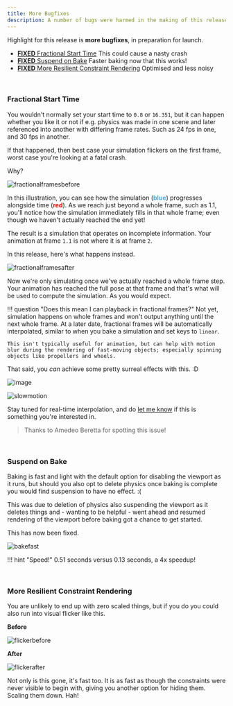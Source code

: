 ```yaml
---
title: More Bugfixes
description: A number of bugs were harmed in the making of this release.
---
```


Highlight for this release is **more bugfixes**, in preparation for launch.

- [**FIXED** Fractional Start Time](#fractional-start-time) This could cause a nasty crash
- [**FIXED** Suspend on Bake](#suspend-on-bake) Faster baking now that this works!
- [**FIXED** More Resilient Constraint Rendering](#more-resilient-constraint-rendering) Optimised and less noisy

<br>

### Fractional Start Time

You wouldn't normally set your start time to `0.8` or `16.351`, but it can happen whether you like it or not if e.g. physics was made in one scene and later referenced into another with differing frame rates. Such as 24 fps in one, and 30 fps in another.

If that happened, then best case your simulation flickers on the first frame, worst case you're looking at a fatal crash.

Why?

![fractionalframesbefore](https://user-images.githubusercontent.com/2152766/121404407-d6e91480-c953-11eb-99b5-0631d42a200d.gif)

In this illustration, you can see how the simulation (<strong style="color: #40B1E6">blue</strong>) progresses alongside time (<strong style="color: red">red</strong>). As we reach just beyond a whole frame, such as 1.1, you'll notice how the simulation immediately fills in that whole frame; even though we haven't actually reached the end yet!

The result is a simulation that operates on incomplete information. Your animation at frame `1.1` is not where it is at frame `2`.

In this release, here's what happens instead.

![fractionalframesafter](https://user-images.githubusercontent.com/2152766/121404402-d6507e00-c953-11eb-8406-cdfaf0392b50.gif)

Now we're only simulating once we've actually reached a whole frame step. Your animation has reached the full pose at that frame and that's what will be used to compute the simulation. As you would expect.

!!! question "Does this mean I can playback in fractional frames?"
    Not yet, simulation happens on whole frames and won't output anything until the next whole frame. At a later date, fractional frames will be automatically interpolated, similar to when you bake a simulation and set keys to `linear`.

    This isn't typically useful for animation, but can help with motion blur during the rendering of fast-moving objects; especially spinning objects like propellers and wheels.

That said, you *can* achieve some pretty surreal effects with this. :D

![image](https://user-images.githubusercontent.com/2152766/121405832-680cbb00-c955-11eb-8c6f-2704de5d6ba1.png)

![slowmotion](https://user-images.githubusercontent.com/2152766/121406079-a904cf80-c955-11eb-9654-f485ddeefcca.gif)

Stay tuned for real-time interpolation, and do [let me know](https://ragdolldynamics.com/contact) if this is something you're interested in.

> Thanks to Amedeo Beretta for spotting this issue!

<br>

### Suspend on Bake

Baking is fast and light with the default option for disabling the viewport as it runs, but should you also opt to delete physics once baking is complete you would find suspension to have no effect. :(

This was due to deletion of physics also suspending the viewport as it deletes things and - wanting to be helpful - went ahead and resumed rendering of the viewport before baking got a chance to get started.

This has now been fixed.

![bakefast](https://user-images.githubusercontent.com/2152766/121473948-49410f80-c9bb-11eb-8730-43b80d86e867.gif)

!!! hint "Speed!"
    0.51 seconds versus 0.13 seconds, a 4x speedup!

<br>

### More Resilient Constraint Rendering

You are unlikely to end up with zero scaled things, but if you do you could also run into visual flicker like this.

**Before**

![flickerbefore](https://user-images.githubusercontent.com/2152766/121400093-12351480-c94f-11eb-86a6-02b893ef4bd0.gif)

**After**

![flickerafter](https://user-images.githubusercontent.com/2152766/121400096-13664180-c94f-11eb-8772-66a6fb6ab04b.gif)

Not only is this gone, it's fast too. It is as fast as though the constraints were never visible to begin with, giving you another option for hiding them. Scaling them down. Hah!